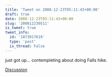 ```yaml
---
title: 'Tweet on 2008-12-23T05:11:43+00:00'
draft: true
date: 2008-12-23T05:11:43+00:00
slug: '200812230511'
is_tweet: true
tweet_info:
  id: '1073017619'
  type: 'post'
  is_thread: False
---
```




just got up... contempleting about doing Falls hike.

[Discussion](https://x.com/sytelus/status/1073017619)
